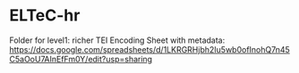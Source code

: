 # ELTeC-hr
Folder for level1: richer TEI Encoding
Sheet with metadata: https://docs.google.com/spreadsheets/d/1LKRGRHjbh2Iu5wb0ofInohQ7n45C5aOoU7AInEfFm0Y/edit?usp=sharing
